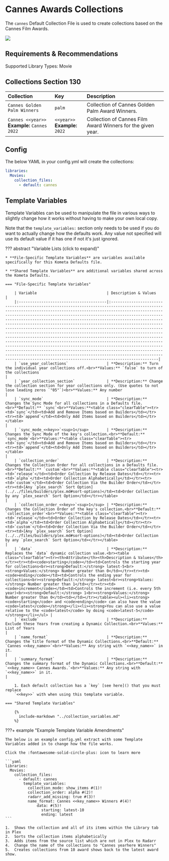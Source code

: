 # Cannes Awards Collections

The `cannes` Default Collection File is used to create collections based on the Cannes Film Awards.

![](../images/cannes.png)

## Requirements & Recommendations

Supported Library Types: Movie

## Collections Section 130

| Collection                                      | Key                               | Description                                                 |
|:------------------------------------------------|:----------------------------------|:------------------------------------------------------------|
| `Cannes Golden Palm Winners`                    | `palm`                            | Collection of Cannes Golden Palm Award Winners.             |
| `Cannes <<year>>`<br>**Example:** `Cannes 2022` | `<<year>>`<br>**Example:** `2022` | Collection of Cannes Film Award Winners for the given year. |

## Config

The below YAML in your config.yml will create the collections:

```yaml
libraries:
  Movies:
    collection_files:
      - default: cannes
```

## Template Variables

Template Variables can be used to manipulate the file in various ways to slightly change how it works without having to 
make your own local copy.

Note that the `template_variables:` section only needs to be used if you do want to actually change how the defaults 
work. Any value not specified will use its default value if it has one if not it's just ignored.

??? abstract "Variable Lists (click to expand)"

    * **File-Specific Template Variables** are variables available specifically for this Kometa Defaults file.

    * **Shared Template Variables** are additional variables shared across the Kometa Defaults.

    === "File-Specific Template Variables"

        | Variable                               | Description & Values                                                                                                                                                                                                                                                                                                                                                                                                                                                                                                                                                                                                                                                                                                                                                                                                                                                                                                                                               |
        |:---------------------------------------|:-------------------------------------------------------------------------------------------------------------------------------------------------------------------------------------------------------------------------------------------------------------------------------------------------------------------------------------------------------------------------------------------------------------------------------------------------------------------------------------------------------------------------------------------------------------------------------------------------------------------------------------------------------------------------------------------------------------------------------------------------------------------------------------------------------------------------------------------------------------------------------------------------------------------------------------------------------------------|
        | `use_year_collections`                 | **Description:** Turn the individual year collections off.<br>**Values:** `false` to turn of the collections                                                                                                                                                                                                                                                                                                                                                                                                                                                                                                                                                                                                                                                                                                                                                                                                                                                       |
        | `year_collection_section`              | **Description:** Change the collection section for year collections only. (Use quotes to not lose leading zeros `"05"`)<br>**Values:** Any number                                                                                                                                                                                                                                                                                                                                                                                                                                                                                                                                                                                                                                                                                                                                                                                                                  |
        | `sync_mode`                            | **Description:** Changes the Sync Mode for all collections in a Defaults file.<br>**Default:** `sync`<br>**Values:**<table class="clearTable"><tr><td>`sync`</td><td>Add and Remove Items based on Builders</td></tr><tr><td>`append`</td><td>Only Add Items based on Builders</td></tr></table>                                                                                                                                                                                                                                                                                                                                                                                                                                                                                                                                                                                                                                                                   |
        | `sync_mode_<<key>>`<sup>1</sup>        | **Description:** Changes the Sync Mode of the key's collection.<br>**Default:** `sync_mode`<br>**Values:**<table class="clearTable"><tr><td>`sync`</td><td>Add and Remove Items based on Builders</td></tr><tr><td>`append`</td><td>Only Add Items based on Builders</td></tr></table>                                                                                                                                                                                                                                                                                                                                                                                                                                                                                                                                                                                                                                                                   |
        | `collection_order`                     | **Description:** Changes the Collection Order for all collections in a Defaults file.<br>**Default:** `custom`<br>**Values:**<table class="clearTable"><tr><td>`release`</td><td>Order Collection by Release Dates</td></tr><tr><td>`alpha`</td><td>Order Collection Alphabetically</td></tr><tr><td>`custom`</td><td>Order Collection Via the Builder Order</td></tr><tr><td>[Any `plex_search` Sort Option](../../files/builders/plex.md#sort-options)</td><td>Order Collection by any `plex_search` Sort Option</td></tr></table>                                                                                                                                                                                                                                                                                                                                                                                                                               |
        | `collection_order_<<key>>`<sup>1</sup> | **Description:** Changes the Collection Order of the key's collection.<br>**Default:** `collection_order`<br>**Values:**<table class="clearTable"><tr><td>`release`</td><td>Order Collection by Release Dates</td></tr><tr><td>`alpha`</td><td>Order Collection Alphabetically</td></tr><tr><td>`custom`</td><td>Order Collection Via the Builder Order</td></tr><tr><td>[Any `plex_search` Sort Option](../../files/builders/plex.md#sort-options)</td><td>Order Collection by any `plex_search` Sort Option</td></tr></table>                                                                                                                                                                                                                                                                                                                                                                                                                          |
        | `data`                                 | **Description:** Replaces the `data` dynamic collection value.<br><table class="clearTable"><tr><th>Attribute</th><th>Description & Values</th></tr><tr><td><code>starting</code></td><td>Controls the starting year for collections<br><strong>Default:</strong> latest-5<br><strong>Values:</strong> Number greater than 0</td></tr><tr><td><code>ending</code></td><td>Controls the ending year for collections<br><strong>Default:</strong> latest<br><strong>Values:</strong> Number greater than 1</td></tr><tr><td><code>increment</code></td><td>Controls the increment (i.e. every 5th year)<br><strong>Default:</strong> 1<br><strong>Values:</strong> Number greater than 0</td><td></td></tr></table><ul><li><strong><code>starting</code> and <code>ending</code> can also have the value <code>latest</code></strong></li><li><strong>You can also use a value relative to the <code>latest</code> by doing <code>latest-5</code></strong></li></ul> |
        | `exclude`                              | **Description:** Exclude these Years from creating a Dynamic Collection.<br>**Values:** List of Years                                                                                                                                                                                                                                                                                                                                                                                                                                                                                                                                                                                                                                                                                                                                                                                                                                                              |
        | `name_format`                          | **Description:** Changes the title format of the Dynamic Collections.<br>**Default:** `Cannes <<key_name>>`<br>**Values:** Any string with `<<key_name>>` in it.                                                                                                                                                                                                                                                                                                                                                                                                                                                                                                                                                                                                                                                                                                                                                                                                   |
        | `summary_format`                       | **Description:** Changes the summary format of the Dynamic Collections.<br>**Default:** `<<key_name>> Cannes Awards.`<br>**Values:** Any string with `<<key_name>>` in it.                                                                                                                                                                                                                                                                                                                                                                                                                                                                                                                                                                                                                                                                                                                                                                                         |

        1. Each default collection has a `key` [see here]() that you must replace 
        `<<key>>` with when using this template variable.

    === "Shared Template Variables"

        {%
          include-markdown "../collection_variables.md"
        %}

???+ example "Example Template Variable Amendments"

    The below is an example config.yml extract with some Template Variables added in to change how the file works.

    Click the :fontawesome-solid-circle-plus: icon to learn more

    ```yaml
    libraries:
      Movies:
        collection_files:
          - default: cannes
            template_variables:
              collection_mode: show_items #(1)!
              collection_order: alpha #(2)!
              radarr_add_missing: true #(3)!
              name_format: Cannes <<key_name>> Winners #(4)!
                  data: #(5)!
                    starting: latest-10
                    ending: latest
    ```

    1.  Shows the collection and all of its items within the Library tab in Plex
    2.  Sorts the collection items alphabetically
    3.  Adds items from the source list which are not in Plex to Radarr
    4.  Change the name of the collections to "Cannes yearhere Winners"
    5.  Creates collections from 10 award shows back to the latest award show.
